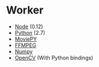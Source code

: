 # Worker
- [Node](https://nodejs.org/) (0.12)
- [Python](https://www.python.org/) (2.7)
- [MoviePY](http://zulko.github.io/moviepy/)
- [FFMPEG](https://www.ffmpeg.org/)
- [Numpy](http://www.numpy.org/)
- [OpenCV](http://opencv.org/) (With Python bindings)
